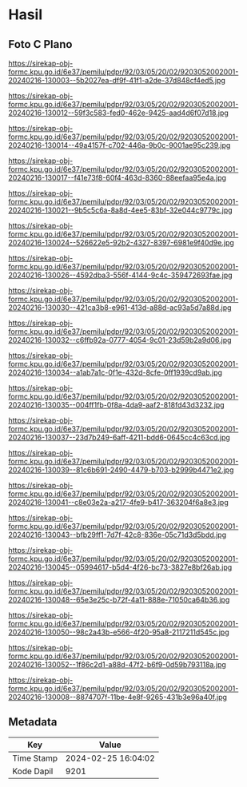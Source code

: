 # Hasil

## Foto C Plano

https://sirekap-obj-formc.kpu.go.id/6e37/pemilu/pdpr/92/03/05/20/02/9203052002001-20240216-130003--5b2027ea-df9f-41f1-a2de-37d848cf4ed5.jpg

https://sirekap-obj-formc.kpu.go.id/6e37/pemilu/pdpr/92/03/05/20/02/9203052002001-20240216-130012--59f3c583-fed0-462e-9425-aad4d6f07d18.jpg

https://sirekap-obj-formc.kpu.go.id/6e37/pemilu/pdpr/92/03/05/20/02/9203052002001-20240216-130014--49a4157f-c702-446a-9b0c-9001ae95c239.jpg

https://sirekap-obj-formc.kpu.go.id/6e37/pemilu/pdpr/92/03/05/20/02/9203052002001-20240216-130017--f41e73f8-60f4-463d-8360-88eefaa95e4a.jpg

https://sirekap-obj-formc.kpu.go.id/6e37/pemilu/pdpr/92/03/05/20/02/9203052002001-20240216-130021--9b5c5c6a-8a8d-4ee5-83bf-32e044c9779c.jpg

https://sirekap-obj-formc.kpu.go.id/6e37/pemilu/pdpr/92/03/05/20/02/9203052002001-20240216-130024--526622e5-92b2-4327-8397-6981e9f40d9e.jpg

https://sirekap-obj-formc.kpu.go.id/6e37/pemilu/pdpr/92/03/05/20/02/9203052002001-20240216-130026--4592dba3-556f-4144-9c4c-359472693fae.jpg

https://sirekap-obj-formc.kpu.go.id/6e37/pemilu/pdpr/92/03/05/20/02/9203052002001-20240216-130030--421ca3b8-e961-413d-a88d-ac93a5d7a88d.jpg

https://sirekap-obj-formc.kpu.go.id/6e37/pemilu/pdpr/92/03/05/20/02/9203052002001-20240216-130032--c6ffb92a-0777-4054-9c01-23d59b2a9d06.jpg

https://sirekap-obj-formc.kpu.go.id/6e37/pemilu/pdpr/92/03/05/20/02/9203052002001-20240216-130034--a1ab7a1c-0f1e-432d-8cfe-0ff1939cd9ab.jpg

https://sirekap-obj-formc.kpu.go.id/6e37/pemilu/pdpr/92/03/05/20/02/9203052002001-20240216-130035--004ff1fb-0f8a-4da9-aaf2-818fd43d3232.jpg

https://sirekap-obj-formc.kpu.go.id/6e37/pemilu/pdpr/92/03/05/20/02/9203052002001-20240216-130037--23d7b249-6aff-4211-bdd6-0645cc4c63cd.jpg

https://sirekap-obj-formc.kpu.go.id/6e37/pemilu/pdpr/92/03/05/20/02/9203052002001-20240216-130039--81c6b691-2490-4479-b703-b2999b4471e2.jpg

https://sirekap-obj-formc.kpu.go.id/6e37/pemilu/pdpr/92/03/05/20/02/9203052002001-20240216-130041--c8e03e2a-a217-4fe9-b417-363204f6a8e3.jpg

https://sirekap-obj-formc.kpu.go.id/6e37/pemilu/pdpr/92/03/05/20/02/9203052002001-20240216-130043--bfb29ff1-7d7f-42c8-836e-05c71d3d5bdd.jpg

https://sirekap-obj-formc.kpu.go.id/6e37/pemilu/pdpr/92/03/05/20/02/9203052002001-20240216-130045--05994617-b5d4-4f26-bc73-3827e8bf26ab.jpg

https://sirekap-obj-formc.kpu.go.id/6e37/pemilu/pdpr/92/03/05/20/02/9203052002001-20240216-130048--65e3e25c-b72f-4a11-888e-71050ca64b36.jpg

https://sirekap-obj-formc.kpu.go.id/6e37/pemilu/pdpr/92/03/05/20/02/9203052002001-20240216-130050--98c2a43b-e566-4f20-95a8-2117211d545c.jpg

https://sirekap-obj-formc.kpu.go.id/6e37/pemilu/pdpr/92/03/05/20/02/9203052002001-20240216-130052--1f86c2d1-a88d-47f2-b6f9-0d59b793118a.jpg

https://sirekap-obj-formc.kpu.go.id/6e37/pemilu/pdpr/92/03/05/20/02/9203052002001-20240216-130008--8874707f-11be-4e8f-9265-431b3e96a40f.jpg


## Metadata

| Key        | Value               |
| ---------- | ------------------- |
| Time Stamp | 2024-02-25 16:04:02 |
| Kode Dapil | 9201                |



